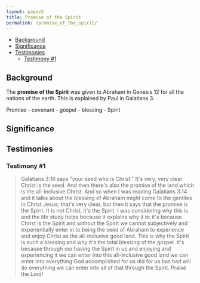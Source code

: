 ```yaml
---
layout: pagev2
title: Promise of the Spirit
permalink: /promise_of_the_spirit/
---
```

- [Background](#background)
- [Significance](#significance)
- [Testimonies](#testimonies)
  - [Testimony #1](#testimony-1)

## Background

The **promise of the Spirit** was given to Abraham in Genesis 12 for all the nations of the earth. This is explained by Paul in Galatians 3.

Promise - covenant - gospel - blessing - Spirit

## Significance

## Testimonies

### Testimony #1

>Galatians 3:16 says "your seed who is Christ." It's very, very clear Christ is the seed. And then there's also the promise of the land which is the all-inclusive Christ. And so when I was reading Galatians 3:14 and it talks about the blessing of Abraham might come to the gentiles in Christ Jesus; that's very clear, but then it says that the promise is the Spirit. It is not Christ, it's the Spirit. I was considering why this is and the life study helps because it explains why it is: it's because Christ is the Spirit and without the Spirit we cannot subjectively and experientially enter in to being the seed of Abraham to experience and enjoy Christ as the all-inclusive good land. This is why the Spirit is such a blessing and why it's the total blessing of the gospel. It's because through our having the Spirit in us and enjoying and experiencing it we can enter into this all-inclusive good land we can enter into everything God accomplished for us did for us has had will do everything we can enter into all of that through the Spirit. Praise the Lord!